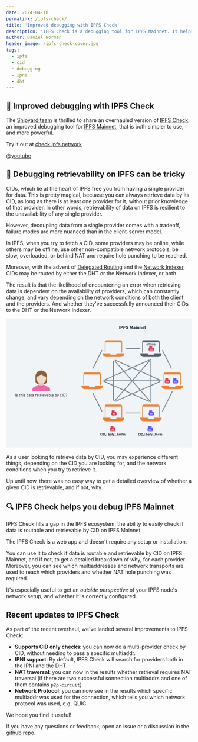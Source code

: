 ```yaml
---
date: 2024-04-18
permalink: /ipfs-check/
title: 'Improved debugging with IPFS Check'
description: 'IPFS Check is a debugging tool for IPFS Mainnet. It helps you check if data is routable and retrievable by CID on IPFS Mainnet.'
author: Daniel Norman
header_image: /ipfs-check-cover.jpg
tags:
  - ipfs
  - cid
  - debugging
  - ipni
  - dht
---
```


## 🎉 Improved debugging with IPFS Check

The [Shipyard team](https://www.ipshipyard.com/) is thrilled to share an overhauled version of [IPFS Check](https://check.ipfs.network), an improved debugging tool for [IPFS Mainnet](https://docs.ipfs.tech/concepts/glossary/#ipfs-mainnet), that is both simpler to use, and more powerful.

Try it out at [check.ipfs.network](https://check.ipfs.network)

@[youtube](XeNOQDOrdC0)

## 🧰 Debugging retrievability on IPFS can be tricky

CIDs, which lie at the heart of IPFS free you from having a single provider for data. This is pretty magical, becuase you can always retrieve data by its CID, as long as there is at least one provider for it, without prior knowledge of that provider. In other words, retrievability of data on IPFS is resilient to the unavailability of any single provider.

However, decoupling data from a single provider comes with a tradeoff, failure modes are more nuanced than in the client-server model.

In IPFS, when you try to fetch a CID, some providers may be online, while others may be offline, use other non-compatible network protocols, be slow, overloaded, or behind NAT and require hole punching to be reached.

Moreover, with the advent of [Delegated Routing](https://docs.ipfs.tech/concepts/how-ipfs-works/#how-content-routing-works-in-ipfs) and the [Network Indexer](https://docs.ipfs.tech/concepts/ipni/), CIDs may be routed by either the DHT or the Network Indexer, or both.

The result is that the likelihood of encountering an error when retrieving data is dependent on the availability of providers, which can constantly change, and vary depending on the network conditions of both the client and the providers. And whether they've successfully announced their CIDs to the DHT or the Network Indexer.

![](../assets/ipfs-check-network.png)

As a user looking to retrieve data by CID, you may experience different things, depending on the CID you are looking for, and the network conditions when you try to retrieve it.

Up until now, there was no easy way to get a detailed overview of whether a given CID is retrievable, and if not, why.

## 🔍 IPFS Check helps you debug IPFS Mainnet

IPFS Check fills a gap in the IPFS ecosystem: the ability to easily check if data is routable and retrievable by CID on IPFS Mainnet.

The IPFS Check is a web app and doesn't require any setup or installation.

You can use it to check if data is routable and retrievable by CID on IPFS Mainnet, and if not, to get a detailed breakdown of why, for each provider. Moreover, you can see which multiaddresses and network transports are used to reach which providers and whether NAT hole punching was required.

It's especially useful to get an _outside perspective_ of your IPFS node's network setup, and whether it is correctly configured.

## Recent updates to IPFS Check

As part of the recent overhaul, we've landed several improvements to IPFS Check:

- **Supports CID only checks**: you can now do a multi-provider check by CID, without needing to pass a specific multiaddr.
- **IPNI support**: By default, IPFS Check will search for providers both in the IPNI and the DHT.
- **NAT traversal**: you can now in the results whether retrieval requires NAT traversal (if there are two successful sonnection multiaddrs and one of them contains `p2p-circuit`)
- **Network Protocol**: you can now see in the results which specific multiaddr was used for the connection, which tells you which network protocol was used, e.g. QUIC.

We hope you find it useful!

If you have any questions or feedback, open an issue or a discussion in the [github repo](https://github.com/ipfs/ipfs-check/).
